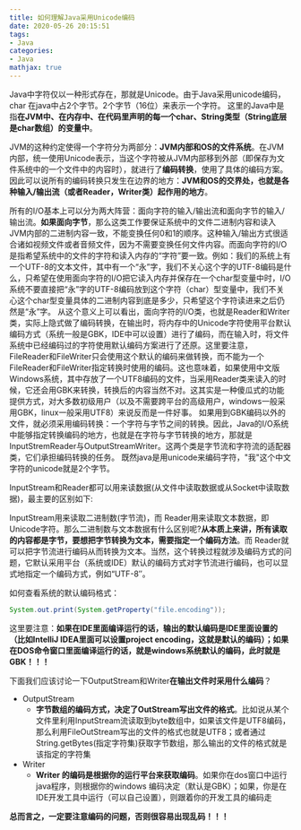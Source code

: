 ```yaml
---
title: 如何理解Java采用Unicode编码
date: 2020-05-26 20:15:51
tags:
- Java
categories:
- Java
mathjax: true
---
```


Java中字符仅以一种形式存在，那就是Unicode。由于Java采用unicode编码，char 在java中占2个字节。2个字节（16位）来表示一个字符。
这里的Java中是指**在JVM中、在内存中、在代码里声明的每一个char、String类型（String底层是char数组）的变量中**。



JVM的这种约定使得一个字符分为两部分：**JVM内部和OS的文件系统**。在JVM内部，统一使用Unicode表示，当这个字符被从JVM内部移到外部（即保存为文件系统中的一个文件中的内容时），就进行了**编码转换**，使用了具体的编码方案。因此可以说所有的编码转换只发生在边界的地方：**JVM和OS的交界处，也就是各种输入/输出流（或者Reader，Writer类）起作用的地方**。

所有的I/O基本上可以分为两大阵营：面向字符的输入/输出流和面向字节的输入/输出流。**如果面向字节**，那么这类工作要保证系统中的文件二进制内容和读入JVM内部的二进制内容一致，不能变换任何0和1的顺序。这种输入/输出方式很适合诸如视频文件或者音频文件，因为不需要变换任何文件内容。而面向字符的I/O是指希望系统中的文件的字符和读入内存的“字符”要一致。例如：我们的系统上有一个UTF-8的文本文件，其中有一个“永”字，我们不关心这个字的UTF-8编码是什么，只希望在使用面向字符的I/O把它读入内存并保存在一个char型变量中时，I/O系统不要直接把“永”字的UTF-8编码放到这个字符（char）型变量中，我们不关心这个char型变量具体的二进制内容到底是多少，只希望这个字符读进来之后仍然是“永”字。
从这个意义上可以看出，面向字符的I/O类，也就是Reader和Writer类，实际上隐式做了编码转换，在输出时，将内存中的Unicode字符使用平台默认编码方式（系统一般是GBK，IDE中可以设置）进行了编码，而在输入时，将文件系统中已经编码过的字符使用默认编码方案进行了还原。这里要注意，FileReader和FileWriter只会使用这个默认的编码来做转换，而不能为一个FileReader和FileWriter指定转换时使用的编码。这也意味着，如果使用中文版Windows系统，其中存放了一个UTF8编码的文件，当采用Reader类来读入的时候，它还会用GBK来转换，转换后的内容当然不对。这其实是一种傻瓜式的功能提供方式，对大多数初级用户（以及不需要跨平台的高级用户，windows一般采用GBK，linux一般采用UTF8）来说反而是一件好事。
如果用到GBK编码以外的文件，就必须采用编码转换：一个字符与字节之间的转换。因此，Java的I/O系统中能够指定转换编码的地方，也就是在字符与字节转换的地方，那就是InputStremReader与OutputStreamWriter。这两个类是字节流和字符流的适配器类，它们承担编码转换的任务。
既然java是用unicode来编码字符，"我"这个中文字符的unicode就是2个字节。


InputStream和Reader都可以用来读数据(从文件中读取数据或从Socket中读取数据)，最主要的区别如下: 

InputStream用来读取二进制数(字节流)，而 Reader用来读取文本数据，即 Unicode字符。那么二进制数与文本数据有什么区别呢?**从本质上来讲，所有读取的内容都是字节，要想把字节转换为文本，需要指定一个编码方法**。而 Reader就可以把字节流进行编码从而转换为文本。当然，这个转换过程就涉及编码方式的问题，它默认采用平台（系统或IDE）默认的编码方式对字节流进行编码，也可以显式地指定一个编码方式，例如“UTF-8″。



如何查看系统的默认编码格式：

```java
System.out.print(System.getProperty("file.encoding")); 
```

这里要注意：**如果在IDE里面编译运行的话，输出的默认编码是IDE里面设置的（比如IntelliJ IDEA里面可以设置project encoding，这就是默认的编码）；如果在DOS命令窗口里面编译运行的话，就是windows系统默认的编码，此时就是GBK！！！**



下面我们应该讨论一下OutputStream和Writer**在输出文件时采用什么编码**？

- OutputStream
  - **字节数组的编码方式，决定了OutStream写出文件的格式**。比如说从某个文件里利用InputStream流读取到byte数组中，如果该文件是UTF8编码，那么利用FileOutStream写出的文件的格式也就是UTF8；或者通过String.getBytes(指定字符集)获取字节数组，那么输出的文件的格式就是该指定的字符集
- Writer
  - **Writer 的编码是根据你的运行平台来获取编码**。如果你在dos窗口中运行java程序，则根据你的windows 编码决定（默认是GBK）；如果，你是在IDE开发工具中运行（可以自己设置），则跟着你的开发工具的编码走



**总而言之，一定要注意编码的问题，否则很容易出现乱码！！！**
